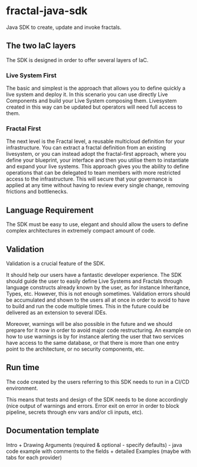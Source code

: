 # fractal-java-sdk
Java SDK to create, update and invoke fractals.

## The two IaC layers

The SDK is designed in order to offer several layers of IaC.

### Live System First

The basic and simplest is the approach that allows you to define quickly a live system and deploy it.
In this scenario you can use directly Live Components and build  your Live System composing them.
Livesystem created in this way can be updated but operators will need full access to them.

### Fractal First

The next level is the Fractal level, a reusable multicloud definition for your infrastructure.
You can extract a fractal definition from an existing livesystem, or you can instead adopt the fractal-first approach, where you define your blueprint, your interface and then you utilise them to instantiate and expand your live systems.
This approach gives you the ability to define operations that can be delegated to team members with more restricted access to the infrastructure.
This will secure that your governance is applied at any time without having to review every single change, removing frictions and bottlenecks.

## Language Requirement

The SDK must be easy to use, elegant and should allow the users to define complex architectures in extremely compact amount of code.

## Validation

Validation is a crucial feature of the SDK.

It should help our users have a fantastic developer experience. The SDK should guide the user to easily define Live Systems and Fractals through language constructs already known by the user, as for instance Inheritance, Types, etc.
However, this is not enough sometimes. Validation errors should be accumulated and shown to the users all at once in order to avoid to have to build and run the code multiple times.
This in the future could be delivered as an extension to several IDEs.

Moreover, warnings will be also possible in the future and we should prepare for it now in order to avoid major code restructuring.
An example on how to use warnings is by for instance alerting the user that two services have access to the same database, or that there is more than one entry point to the architecture, or no security components, etc.

## Run time

The code created by the users referring to this SDK needs to run in a CI/CD environment.

This means that tests and design of the SDK needs to be done accordingly (nice output of warnings and errors. Error exit on error in order to block pipeline, secrets through env vars and/or cli inputs, etc).


## Documentation template

Intro + Drawing
Arguments (required & optional - specify defaults) - java code example with comments to the fields + detailed
Examples (maybe with tabs for each provider)
